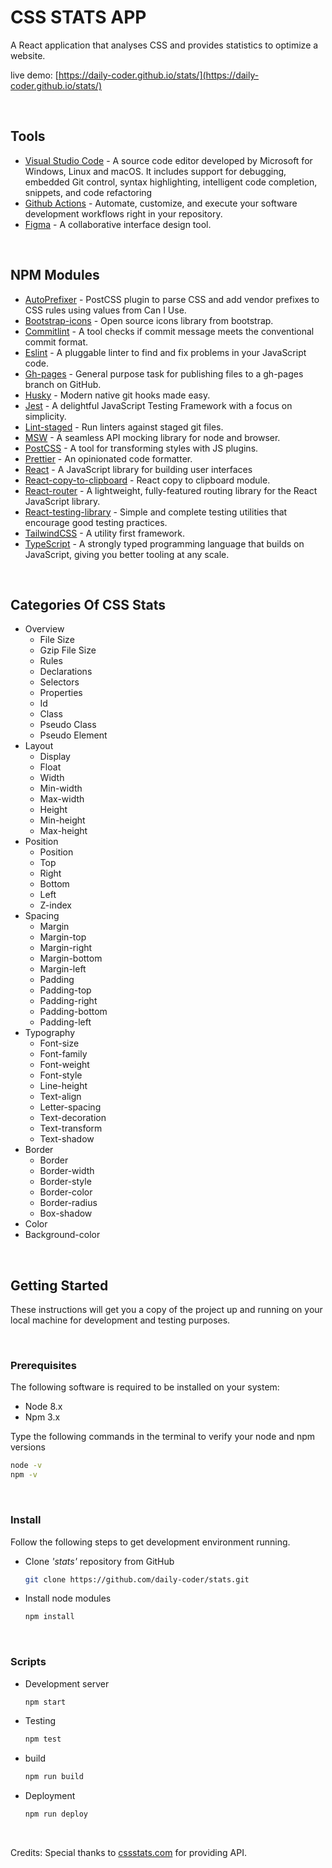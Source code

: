 # CSS STATS APP

A React application that analyses CSS and provides statistics to optimize a website.

live demo: [https://daily-coder.github.io/stats/](https://daily-coder.github.io/stats/)

<br />

## Tools

- [Visual Studio Code](https://code.visualstudio.com/) - A source code editor developed by Microsoft for Windows, Linux and macOS. It includes support for debugging, embedded Git control, syntax highlighting, intelligent code completion, snippets, and code refactoring
- [Github Actions](https://docs.github.com/en/actions) - Automate, customize, and execute your software development workflows right in your repository.
- [Figma](https://www.figma.com/) - A collaborative interface design tool.

<br />

## NPM Modules

- [AutoPrefixer](https://github.com/postcss/autoprefixer) - PostCSS plugin to parse CSS and add vendor prefixes to CSS rules using values from Can I Use.
- [Bootstrap-icons](https://icons.getbootstrap.com) - Open source icons library from bootstrap.
- [Commitlint](https://commitlint.js.org) - A tool checks if commit message meets the conventional commit format.
- [Eslint](https://eslint.org/) - A pluggable linter to find and fix problems in your JavaScript code.
- [Gh-pages](https://github.com/tschaub/gh-pages) - General purpose task for publishing files to a gh-pages branch on GitHub.
- [Husky](https://typicode.github.io/husky) - Modern native git hooks made easy.
- [Jest](https://jestjs.io) - A delightful JavaScript Testing Framework with a focus on simplicity.
- [Lint-staged](https://github.com/okonet/lint-staged) - Run linters against staged git files.
- [MSW](https://mswjs.io) - A seamless API mocking library for node and browser.
- [PostCSS](https://github.com/postcss/postcss) - A tool for transforming styles with JS plugins.
- [Prettier](https://prettier.io) - An opinionated code formatter.
- [React](https://reactjs.org) - A JavaScript library for building user interfaces
- [React-copy-to-clipboard](https://github.com/nkbt/react-copy-to-clipboard) - React copy to clipboard module.
- [React-router](https://reactrouter.com) - A lightweight, fully-featured routing library for the React JavaScript library.
- [React-testing-library](https://testing-library.com) - Simple and complete testing utilities that encourage good testing practices.
- [TailwindCSS](https://tailwindcss.com) - A utility first framework.
- [TypeScript](https://www.typescriptlang.org/) - A strongly typed programming language that builds on JavaScript, giving you better tooling at any scale.

<br />

## Categories Of CSS Stats

- Overview
  - File Size
  - Gzip File Size
  - Rules
  - Declarations
  - Selectors
  - Properties
  - Id
  - Class
  - Pseudo Class
  - Pseudo Element
- Layout
  - Display
  - Float
  - Width
  - Min-width
  - Max-width
  - Height
  - Min-height
  - Max-height
- Position
  - Position
  - Top
  - Right
  - Bottom
  - Left
  - Z-index
- Spacing
  - Margin
  - Margin-top
  - Margin-right
  - Margin-bottom
  - Margin-left
  - Padding
  - Padding-top
  - Padding-right
  - Padding-bottom
  - Padding-left
- Typography
  - Font-size
  - Font-family
  - Font-weight
  - Font-style
  - Line-height
  - Text-align
  - Letter-spacing
  - Text-decoration
  - Text-transform
  - Text-shadow
- Border
  - Border
  - Border-width
  - Border-style
  - Border-color
  - Border-radius
  - Box-shadow
- Color
- Background-color

<br />

## Getting Started

These instructions will get you a copy of the project up and running on your local machine for development and testing purposes.

<br />

### Prerequisites

The following software is required to be installed on your system:

- Node 8.x
- Npm 3.x

Type the following commands in the terminal to verify your node and npm versions

```bash
node -v
npm -v
```

<br />

### Install

Follow the following steps to get development environment running.

- Clone _'stats'_ repository from GitHub

  ```bash
  git clone https://github.com/daily-coder/stats.git
  ```

- Install node modules

  ```bash
  npm install
  ```

<br />

### Scripts

- Development server

  ```bash
  npm start
  ```

- Testing

  ```bash
  npm test
  ```

- build

  ```bash
  npm run build
  ```

- Deployment

  ```bash
  npm run deploy
  ```

<br />

Credits:
Special thanks to [cssstats.com](https://cssstats.com/) for providing API.
